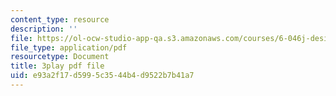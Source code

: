 ```yaml
---
content_type: resource
description: ''
file: https://ol-ocw-studio-app-qa.s3.amazonaws.com/courses/6-046j-design-and-analysis-of-algorithms-spring-2015/e93a2f17d5995c3544b4d9522b7b41a7_tKwnms5iRBU.pdf
file_type: application/pdf
resourcetype: Document
title: 3play pdf file
uid: e93a2f17-d599-5c35-44b4-d9522b7b41a7
---
```

